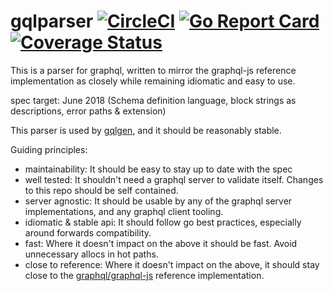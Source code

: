 # gqlparser [![CircleCI](https://badgen.net/circleci/github/vektah/gqlparser/master)](https://circleci.com/gh/vektah/gqlparser) [![Go Report Card](https://goreportcard.com/badge/github.com/andyyu2004/gqlt/gqlparser)](https://goreportcard.com/report/github.com/andyyu2004/gqlt/gqlparser) [![Coverage Status](https://badgen.net/coveralls/c/github/vektah/gqlparser)](https://coveralls.io/github/vektah/gqlparser?branch=master)

This is a parser for graphql, written to mirror the graphql-js reference implementation as closely while remaining idiomatic and easy to use.

spec target: June 2018 (Schema definition language, block strings as descriptions, error paths & extension)

This parser is used by [gqlgen](https://github.com/99designs/gqlgen), and it should be reasonably stable.

Guiding principles:

- maintainability: It should be easy to stay up to date with the spec
- well tested: It shouldn't need a graphql server to validate itself. Changes to this repo should be self contained.
- server agnostic: It should be usable by any of the graphql server implementations, and any graphql client tooling.
- idiomatic & stable api: It should follow go best practices, especially around forwards compatibility.
- fast: Where it doesn't impact on the above it should be fast. Avoid unnecessary allocs in hot paths.
- close to reference: Where it doesn't impact on the above, it should stay close to the [graphql/graphql-js](https://github.com/graphql/graphql-js) reference implementation.
